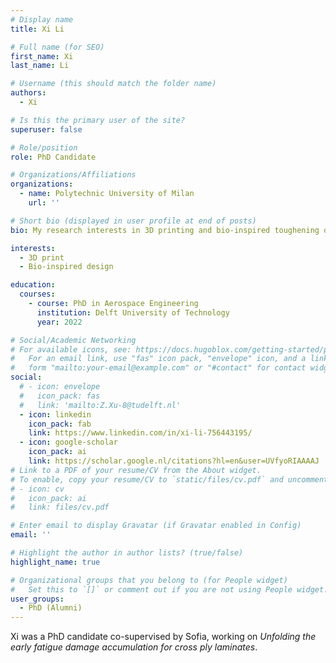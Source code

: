 ```yaml
---
# Display name
title: Xi Li

# Full name (for SEO)
first_name: Xi
last_name: Li

# Username (this should match the folder name)
authors:
  - Xi

# Is this the primary user of the site?
superuser: false

# Role/position
role: PhD Candidate

# Organizations/Affiliations
organizations:
  - name: Polytechnic University of Milan
    url: ''

# Short bio (displayed in user profile at end of posts)
bio: My research interests in 3D printing and bio-inspired toughening designs.

interests:
  - 3D print
  - Bio-inspired design

education:
  courses:
    - course: PhD in Aerospace Engineering
      institution: Delft University of Technology
      year: 2022

# Social/Academic Networking
# For available icons, see: https://docs.hugoblox.com/getting-started/page-builder/#icons
#   For an email link, use "fas" icon pack, "envelope" icon, and a link in the
#   form "mailto:your-email@example.com" or "#contact" for contact widget.
social:
  # - icon: envelope
  #   icon_pack: fas
  #   link: 'mailto:Z.Xu-8@tudelft.nl'
  - icon: linkedin
    icon_pack: fab
    link: https://www.linkedin.com/in/xi-li-756443195/
  - icon: google-scholar
    icon_pack: ai
    link: https://scholar.google.nl/citations?hl=en&user=UVfyoRIAAAAJ
# Link to a PDF of your resume/CV from the About widget.
# To enable, copy your resume/CV to `static/files/cv.pdf` and uncomment the lines below.
# - icon: cv
#   icon_pack: ai
#   link: files/cv.pdf

# Enter email to display Gravatar (if Gravatar enabled in Config)
email: ''

# Highlight the author in author lists? (true/false)
highlight_name: true

# Organizational groups that you belong to (for People widget)
#   Set this to `[]` or comment out if you are not using People widget.
user_groups:
  - PhD (Alumni)
---
```


Xi was a PhD candidate co-supervised by Sofia, working on *Unfolding the early fatigue damage accumulation for cross ply laminates*.
